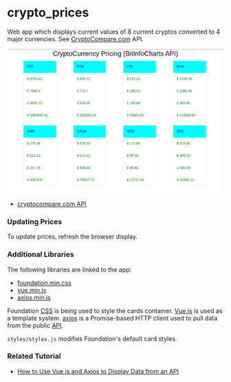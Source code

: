 # crypto_prices

Web app which displays current values of 8 current cryptos converted to 4 major currencies. See [CryptoCompare.com](https://www.cryptocompare.com/) API.

![crypto]

 - [cryptocompare.com API](https://min-api.cryptocompare.com/data/pricemulti?fsyms=BTC,ETH,LTC,BCH,XMR,DASH,NEO,ZEC&tsyms=USD,EUR,GBP)

### Updating Prices

To update prices, refresh the browser display.

### Additional Libraries

The following libraries are linked to the app:

 - [foundation.min.css](https://cdnjs.cloudflare.com/ajax/libs/foundation/6.4.3/css/foundation.min.css)
 - [vue.min.js](https://cdnjs.cloudflare.com/ajax/libs/vue/2.5.13/vue.min.js)
 - [axios.min.js](https://cdnjs.cloudflare.com/ajax/libs/axios/0.17.1/axios.min.js)

Foundation [CSS](https://foundation.zurb.com/sites/docs/v/5.5.3/css.html) is being used to style the cards container. [Vue.js](https://vuejs.org/) is used as a template system. [axios](https://github.com/axios/axios) is a Promise-based HTTP client used to pull data from the public [API](https://min-api.cryptocompare.com/data/pricemulti?fsyms=BTC&tsyms=USD).

`styles/styles.js` modifies Foundation's default card styles.

[crypto]: crypto-prices.png "crypto_prices"

### Related Tutorial

- [How to Use Vue.js and Axios to Display Data from an API](https://www.digitalocean.com/community/tutorials/how-to-use-vue-js-and-axios-to-display-data-from-an-api)
